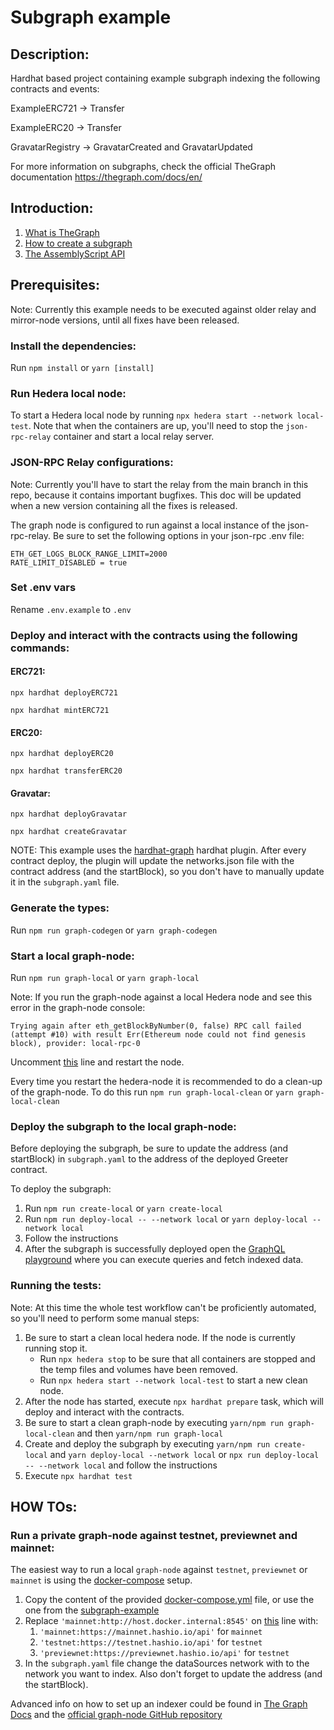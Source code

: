 # Subgraph example

## Description:

Hardhat based project containing example subgraph indexing the following contracts and events:

ExampleERC721 -> Transfer

ExampleERC20 -> Transfer

GravatarRegistry -> GravatarCreated and GravatarUpdated

For more information on subgraphs, check the official TheGraph documentation https://thegraph.com/docs/en/

## Introduction:

1. [What is TheGraph](https://thegraph.com/docs/en/about)
2. [How to create a subgraph](https://thegraph.com/docs/en/developing/creating-a-subgraph/)
3. [The AssemblyScript API](https://thegraph.com/docs/en/developing/assemblyscript-api/)

## Prerequisites:

Note: Currently this example needs to be executed against older relay and mirror-node versions, until all fixes have been released.

### Install the dependencies:

Run `npm install` or `yarn [install]`

### Run Hedera local node:

To start a Hedera local node by running `npx hedera start --network local-test`. Note that when the containers are up, you'll need to stop the `json-rpc-relay` container and start a local relay server.

### JSON-RPC Relay configurations:

Note: Currently you'll have to start the relay from the main branch in this repo, because it contains important bugfixes. This doc will be updated when a new version containing all the fixes is released.

The graph node is configured to run against a local instance of the json-rpc-relay. Be sure to set the following options in your json-rpc .env file:
```
ETH_GET_LOGS_BLOCK_RANGE_LIMIT=2000
RATE_LIMIT_DISABLED = true
```

### Set .env vars

Rename `.env.example` to `.env`

### Deploy and interact with the contracts using the following commands:

#### ERC721:
`npx hardhat deployERC721`

`npx hardhat mintERC721`

#### ERC20:
`npx hardhat deployERC20`

`npx hardhat transferERC20`

#### Gravatar:
`npx hardhat deployGravatar`

`npx hardhat createGravatar`

NOTE: This example uses the [hardhat-graph](https://github.com/graphprotocol/hardhat-graph) hardhat plugin. After every contract deploy, the plugin will update the networks.json file with the contract address (and the startBlock), so you don't have to manually update it in the `subgraph.yaml` file.

### Generate the types:

Run `npm run graph-codegen` or `yarn graph-codegen`

### Start a local graph-node:

Run `npm run graph-local` or `yarn graph-local`

Note: If you run the graph-node against a local Hedera node and see this error in the graph-node console:
```
Trying again after eth_getBlockByNumber(0, false) RPC call failed (attempt #10) with result Err(Ethereum node could not find genesis block), provider: local-rpc-0
```

Uncomment [this](./docker-compose.yml#L24) line and restart the node.

Every time you restart the hedera-node it is recommended to do a clean-up of the graph-node. To do this run `npm run graph-local-clean` or `yarn graph-local-clean`

### Deploy the subgraph to the local graph-node:

Before deploying the subgraph, be sure to update the address (and startBlock) in `subgraph.yaml` to the address of the deployed Greeter contract.

To deploy the subgraph:

1. Run `npm run create-local` or `yarn create-local`
2. Run `npm run deploy-local -- --network local` or `yarn deploy-local --network local`
3. Follow the instructions
4. After the subgraph is successfully deployed open the [GraphQL playground](http://127.0.0.1:8000/subgraphs/name/subgraph-example/graphql?query=%7B+%0A++gravatars+%7B%0A++++id%0A++++owner%0A++++displayName%0A++++imageUrl%0A++%7D%0A++erc20S+%7B%0A++++id%0A++++supply%0A++++type%0A++++transfers+%7B%0A++++++from%0A++++++to%0A++++++amount%0A++++%7D%0A++%7D%0A++erc721S+%7B%0A++++id%0A++++owner%0A++++type%0A++++tokenId%0A++++transfers+%7B%0A++++++from%0A++++++to%0A++++%7D%0A++%7D%0A%7D%0A) where you can execute queries and fetch indexed data.

### Running the tests:

Note: At this time the whole test workflow can't be proficiently automated, so you'll need to perform some manual steps:

1. Be sure to start a clean local hedera node. If the node is currently running stop it.
    - Run `npx hedera stop` to be sure that all containers are stopped and the temp files and volumes have been removed.
    - Run `npx hedera start --network local-test` to start a new clean node.
2. After the node has started, execute `npx hardhat prepare` task, which will deploy and interact with the contracts.
3. Be sure to start a clean graph-node by executing `yarn/npm run graph-local-clean` and then `yarn/npm run graph-local`
4. Create and deploy the subgraph by executing `yarn/npm run create-local` and `yarn deploy-local --network local` or `npx run deploy-local -- --network local` and follow the instructions
5. Execute `npx hardhat test`


## HOW TOs:

### Run a private graph-node against testnet, previewnet and mainnet:

The easiest way to run a local `graph-node` against `testnet`, `previewnet` or `mainnet` is using the [docker-compose](https://github.com/graphprotocol/graph-node/tree/master/docker#docker-compose) setup.

1. Copy the content of the provided [docker-compose.yml](https://github.com/graphprotocol/graph-node/blob/master/docker/docker-compose.yml) file, or use the one from the [subgraph-example](./docker-compose.yml)
2. Replace `'mainnet:http://host.docker.internal:8545'` on [this](https://github.com/graphprotocol/graph-node/blob/master/docker/docker-compose.yml#L22) line with:
     1. `'mainnet:https://mainnet.hashio.io/api'` for `mainnet`
     2.  `'testnet:https://testnet.hashio.io/api'` for `testnet`
     3.  `'previewnet:https://previewnet.hashio.io/api'` for `testnet`
3. In the `subgraph.yaml` file change the dataSources network with to the network you want to index. Also don't forget to update the address (and the startBlock).

Advanced info on how to set up an indexer could be found in [The Graph Docs](https://thegraph.com/docs/en/indexing/operating-graph-node/) and the [official graph-node GitHub repository](https://github.com/graphprotocol/graph-node)
